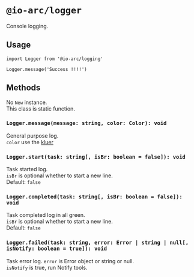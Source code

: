 # `@io-arc/logger`

Console logging.

## Usage

```
import Logger from '@io-arc/logging'

Logger.message('Success !!!!')
```

## Methods

No `New` instance.  
This class is static function.

### `Logger.message(message: string, color: Color): void`

General purpose log.  
`color` use the [kluer](https://github.com/lukeed/kleur)

### `Logger.start(task: string[, isBr: boolean = false]): void`

Task started log.  
`isBr` is optional whether to start a new line.  
Default: `false`

### `Logger.completed(task: string[, isBr: boolean = false]): void`

Task completed log in all green.  
`isBr` is optional whether to start a new line.  
Default: `false`

### `Logger.failed(task: string, error: Error | string | null[, isNotify: boolean = true]): void`

Task error log. 
`error` is Error object or string or null.  
`isNotify` is true, run Notify tools.